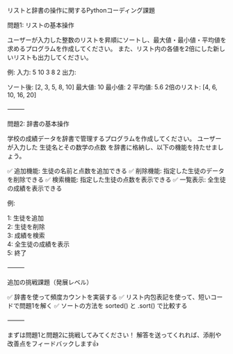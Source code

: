 リストと辞書の操作に関するPythonコーディング課題

問題1: リストの基本操作

ユーザーが入力した整数のリストを昇順にソートし、最大値・最小値・平均値を求めるプログラムを作成してください。
また、リスト内の各値を2倍にした新しいリストも出力してください。

例:
入力: 5 10 3 8 2
出力:

ソート後: [2, 3, 5, 8, 10]
最大値: 10
最小値: 2
平均値: 5.6
2倍のリスト: [4, 6, 10, 16, 20]



⸻

問題2: 辞書の基本操作

学校の成績データを辞書で管理するプログラムを作成してください。
ユーザーが入力した 生徒名とその数学の点数 を辞書に格納し、以下の機能を持たせましょう。

✅ 追加機能: 生徒の名前と点数を追加できる
✅ 削除機能: 指定した生徒のデータを削除できる
✅ 検索機能: 指定した生徒の点数を表示できる
✅ 一覧表示: 全生徒の成績を表示できる

例:

1: 生徒を追加  
2: 生徒を削除  
3: 成績を検索  
4: 全生徒の成績を表示  
5: 終了  



⸻

追加の挑戦課題（発展レベル）

✅ 辞書を使って頻度カウントを実装する
✅ リスト内包表記を使って、短いコードで問題1を解く
✅ ソートの方法を sorted() と .sort() で比較する

⸻

まずは問題1と問題2に挑戦してみてください！
解答を送ってくれれば、添削や改善点をフィードバックします👍